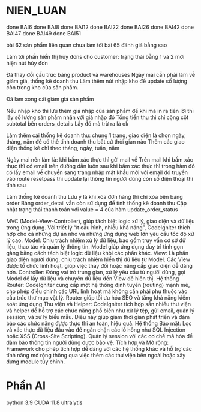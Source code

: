 # NIEN_LUAN


done BAI6
done BAI8
done BAI12
done BAI22
done BAI26
done BAI42
done BAI47
done BAI49
done BAI51

bài 62 sản phẩm liên quan chưa làm 
tới bài 65 đánh giá bằng sao



Làm tới phần hiển thị hủy đơns cho customer: trạng thái bằng 1 và 2 mới hiện nút hủy đơn


Đã thay đổi cấu trúc bảng product và warehouses
Ngày mai cần phải làm về giảm giá, thống kê doanh thu
Làm thêm nút nhập kho để update số lượng còn trong kho của sản phẩm.


Đã làm xong cái giảm giá sản phẩm


Nếu nhập kho thì lưu thêm giá nhập của sản phẩm để khi mà in ra tiền lời thì lấy số lượng sản phẩm nhân với giá nhập đó
Tổng tiền thu thì chỉ cộng cột subtotal bên orders_details
Lấy đó mà trừ ra là ok

Làm thêm cái thống kê doanh thu: chung 1 trang, giao diện là chọn ngày, tháng, năm để có thể tính doanh thu bất cứ thời gian nào
Thêm các giao diện thống kê chỉ theo tháng, ngày, tuần, năm




Ngày mai nên làm là:
khi bấm xác thực thì gửi mail về
Trên mail khi bấm xác thực thì có email trên đường dẫn luôn
sau khi bấm xác thực thì trong hàm đó có lấy email về
chuyển sang trang nhập mật khẩu mới với email đó truyền vào
route resetpass thì update lại thông tin người dùng
còn số điện thoại thì tính sau



Làm thống kê doanh thu
Lưu ý là khi xóa đơn hàng thì chỉ xóa bên bảng order
Bảng order_detail vẫn còn sử dụng để tính thống kê doanh thu
Cập nhật trạng thái thanh toán với value = 4 của hàm update_order_status





MVC (Model-View-Controller), giúp tách biệt logic xử lý, giao diện và dữ liệu trong ứng dụng. Với triết lý “ít cấu hình, nhiều khả năng”, CodeIgniter thích hợp cho cả những dự án nhỏ và những ứng dụng web lớn yêu cầu tốc độ xử lý cao.
Model: Chịu trách nhiệm xử lý dữ liệu, bao gồm truy vấn cơ sở dữ liệu, thao tác và quản lý thông tin. Model giúp ứng dụng duy trì tính gọn gàng bằng cách tách biệt logic dữ liệu khỏi các phần khác.
View: Là phần giao diện người dùng, chịu trách nhiệm hiển thị dữ liệu từ Model. Các View được tổ chức linh hoạt, giúp việc thay đổi hoặc nâng cấp giao diện dễ dàng hơn.
Controller: Đóng vai trò trung gian, xử lý yêu cầu từ người dùng, gọi Model để lấy dữ liệu và chuyển dữ liệu đến View để hiển thị.
Hệ thống Router: CodeIgniter cung cấp một hệ thống định tuyến (routing) mạnh mẽ, cho phép điều chỉnh các URL linh hoạt mà không cần phải phụ thuộc vào cấu trúc thư mục vật lý. Router giúp tối ưu hóa SEO và tăng khả năng kiểm soát ứng dụng
Thư viện và Helper: CodeIgniter tích hợp sẵn nhiều thư viện và helper để hỗ trợ các chức năng phổ biến như xử lý tệp, gửi email, quản lý session, và xử lý biểu mẫu. Điều này giúp giảm thời gian phát triển và đảm bảo các chức năng được thực thi an toàn, hiệu quả.
Hệ thống Bảo mật: Lọc và xác thực dữ liệu đầu vào để ngăn chặn các lỗ hổng như SQL Injection hoặc XSS (Cross-Site Scripting).
Quản lý session với các cơ chế mã hóa để đảm bảo thông tin người dùng được bảo vệ.
Tích hợp và Mở rộng: Framework cho phép tích hợp dễ dàng với các hệ thống khác và hỗ trợ các tính năng mở rộng thông qua việc thêm các thư viện bên ngoài hoặc xây dựng module tùy chỉnh.





# Phần AI
python 3.9
CUDA 11.8
ultralytis
